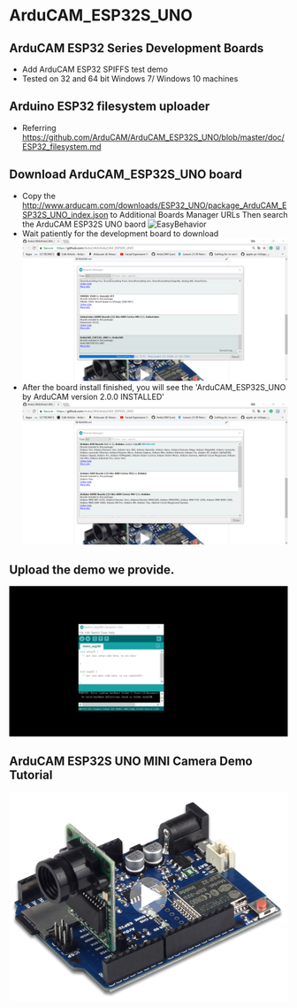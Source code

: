 # ArduCAM_ESP32S_UNO
## ArduCAM ESP32 Series Development Boards
- Add ArduCAM ESP32 SPIFFS test demo
- Tested on 32 and 64 bit Windows 7/ Windows 10 machines
##  Arduino ESP32 filesystem uploader
- Referring https://github.com/ArduCAM/ArduCAM_ESP32S_UNO/blob/master/doc/ESP32_filesystem.md
## Download ArduCAM_ESP32S_UNO board
- Copy the http://www.arducam.com/downloads/ESP32_UNO/package_ArduCAM_ESP32S_UNO_index.json to Additional Boards Manager URLs
  Then search the ArduCAM ESP32S UNO baord
 ![EasyBehavior](https://github.com/ArduCAM/ArduCAM_ESP32S_UNO/blob/master/doc/install_ESP32S_1.gif) 
- Wait patiently for the development board to download
 ![EasyBehavior](https://github.com/ArduCAM/ArduCAM_ESP32S_UNO/blob/master/doc/install_ESP32S_2.gif) 
- After the board install finished, you will see the 'ArduCAM_ESP32S_UNO by ArduCAM version 2.0.0 INSTALLED'
 ![EasyBehavior](https://github.com/ArduCAM/ArduCAM_ESP32S_UNO/blob/master/doc/install_ESP32S_3.gif) 
## Upload the demo we provide.
 ![EasyBehavior](https://github.com/ArduCAM/ArduCAM_ESP32S_UNO/blob/master/doc/install_ESP32S_4.gif) 
  
  
  
## ArduCAM ESP32S UNO MINI Camera Demo Tutorial
[![IMAGE ALT TEXT](https://github.com/UCTRONICS/pic/blob/master/Arducam_ESP32_Camera.jpeg)](https://youtu.be/o8jauiegWuI  "ArduCAM ESP32 UNO MINI Camera Demo Tutorial")

